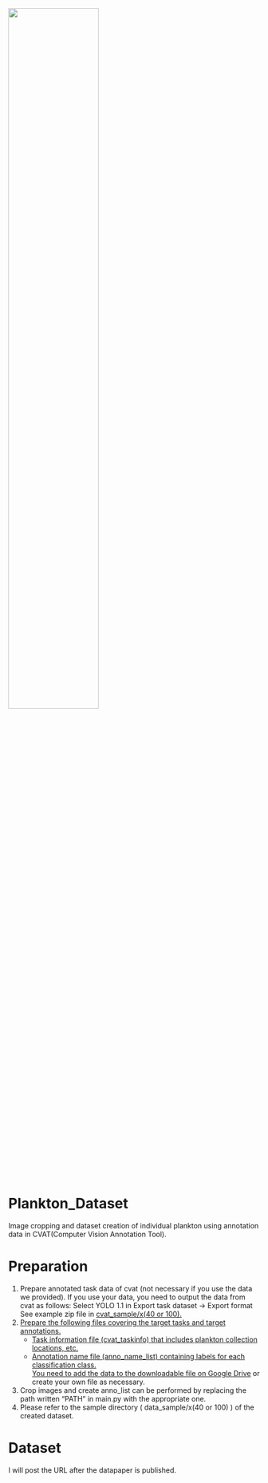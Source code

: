 <img src="https://github.com/hayakawa-domi/plankton_dataset/assets/129620031/4d8513b1-8adf-4008-81f1-1200ef0df4fc" width="60%" />

# Plankton_Dataset
Image cropping and dataset creation of individual plankton using annotation data in CVAT(Computer Vision Annotation Tool).

# Preparation
1. Prepare annotated task data of cvat (not necessary if you use the data we provided). If you use your data, you need to output the data from cvat as follows: Select YOLO 1.1 in Export task dataset → Export format  
See example zip file in <a href="cvat_sample/"> cvat_sample/x(40 or 100).
2. Prepare the following files covering the target tasks and target annotations.
   - Task information file (cvat_taskinfo) that includes plankton collection locations, etc.
   - Annotation name file (anno_name_list) containing labels for each classification class.  
You need to add the data to the downloadable file on [Google Drive](https://drive.google.com/drive/folders/16x4IDIFmGJeLQr1QsCbYQzQU1KGDpJyC?usp=sharing) or create your own file as necessary.  
3. Crop images and create anno_list can be performed by replacing the path written “PATH” in main.py with the appropriate one.
4. Please refer to the sample directory ( <a herf="data_sample/"> data_sample/x(40 or 100) ) of the created dataset.


# Dataset
I will post the URL after the datapaper is published.
